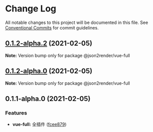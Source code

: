 # Change Log

All notable changes to this project will be documented in this file.
See [Conventional Commits](https://conventionalcommits.org) for commit guidelines.

## [0.1.2-alpha.2](https://github.com/fyl080801/json-to-render/compare/@json2render/vue-full@0.1.2-alpha.0...@json2render/vue-full@0.1.2-alpha.2) (2021-02-05)

**Note:** Version bump only for package @json2render/vue-full





## [0.1.2-alpha.0](https://github.com/fyl080801/json-to-render/compare/@json2render/vue-full@0.1.1-alpha.0...@json2render/vue-full@0.1.2-alpha.0) (2021-02-05)

**Note:** Version bump only for package @json2render/vue-full





## 0.1.1-alpha.0 (2021-02-05)


### Features

* **vue-full:** 全插件 ([fcee879](https://github.com/fyl080801/json-to-render/commit/fcee879876d95b1dee572e2442179251b195f2ad))
